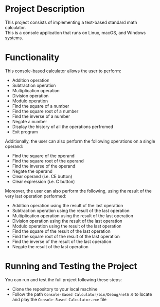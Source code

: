 # Project Description

This project consists of implementing a text-based standard math calculator.  <br /> 
This is a console application that runs on Linux, macOS, and Windows systems.

# Functionality

This console-based calculator allows the user to perform:
-	Addition operation
-	Subtraction operation
-	Multiplication operation
-	Division operation
-	Modulo operation
-	Find the square of a number
-	Find the square root of a number
-	Find the inverse of a number
-	Negate a number
-	Display the history of all the operations perfromed
-	Exit program

Additionally, the user can also perform the following operations on a single operand:
-	Find the square of the operand
-	Find the square root of the operand
-	Find the inverse of the operand
-	Negate the operand
-	Clear operand (i.e. CE button)
-	Clear expression (i.e. C button)

Moreover, the user can also perform the following, using the result of the very last operation performed:
-	Addition operation using the result of the last operation
-	Subtraction operation using the result of the last operation
-	Multiplication operation using the result of the last operation
-	Division operation using the result of the last operation
-	Modulo operation using the result of the last operation
-	Find the square of the result of the last operation
-	Find the square root of the result of the last operation
-	Find the inverse of the result of the last operation
-	Negate the result of the last operation

# Running and Testing the Project

You can run and test the full project following these steps:

- Clone the repository to your local machine
- Follow the path `Console-Based Calculator/bin/Debug/net6.0` to locate and play the `Console-Based Calculator.exe` file